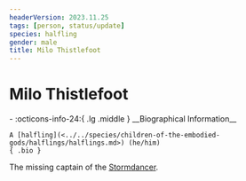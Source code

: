 ```yaml
---
headerVersion: 2023.11.25
tags: [person, status/update]
species: halfling
gender: male
title: Milo Thistlefoot
---
```

# Milo Thistlefoot
<div class="grid cards ext-narrow-margin ext-one-column" markdown>
- :octicons-info-24:{ .lg .middle } __Biographical Information__

    A [halfling](<../../species/children-of-the-embodied-gods/halflings/halflings.md>) (he/him)  
    { .bio }

</div>


The missing captain of the [Stormdancer](<../../things/ships/stormdancer.md>). 
